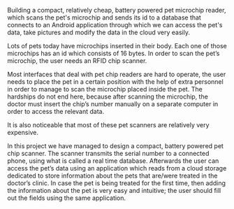 Building a compact, relatively cheap, battery powered pet microchip reader, which scans the pet's microchip and sends its id to a database that connects to an Android application through which we can access the pet's data, take pictures and modify the data in the cloud very easily.


Lots of pets today have microchips inserted in their body.
Each one of those microchips has an id which consists of 16 bytes.
In order to scan the pet’s microchip, the user needs an RFID chip scanner.

Most interfaces that deal with pet chip readers are hard to operate, the user needs to place the pet in a certain position with the help of extra personnel in order to manage to scan the microchip placed inside the pet.
The hardships do not end here, because after scanning the microchip, the doctor must insert the chip’s number manually on a separate computer in order to access the relevant data. 

It is also noticeable that most of these pet scanners are relatively very expensive.

In this project we have managed to design a compact, battery powered pet chip scanner. 
The scanner transmits the serial number to a connected phone, using what is called a real time database.
Afterwards the user can access the pet’s data using an application which reads from a cloud storage dedicated to store information about the pets that are/were treated in the doctor’s clinic.
In case the pet is being treated for the first time, then adding the information about the pet is very easy and intuitive; the user should fill out the fields using the same application.
